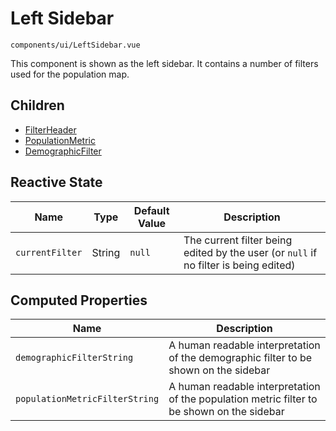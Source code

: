 # Left Sidebar
`components/ui/LeftSidebar.vue`

This component is shown as the left sidebar. It contains a number of filters used for the population map.

## Children

 - [FilterHeader](FilterHeader.html)
 - [PopulationMetric](PopulationMetric.html)
 - [DemographicFilter](DemographicFilter.html)

## Reactive State

| Name | Type | Default Value | Description |
| ---- | ---- | ------------- | ----------- |
| `currentFilter` | String | `null` | The current filter being edited by the user (or `null` if no filter is being edited) |

## Computed Properties

| Name | Description |
| ---- | ----------- |
| `demographicFilterString` | A human readable interpretation of the demographic filter to be shown on the sidebar |
| `populationMetricFilterString` | A human readable interpretation of the population metric filter to be shown on the sidebar |
